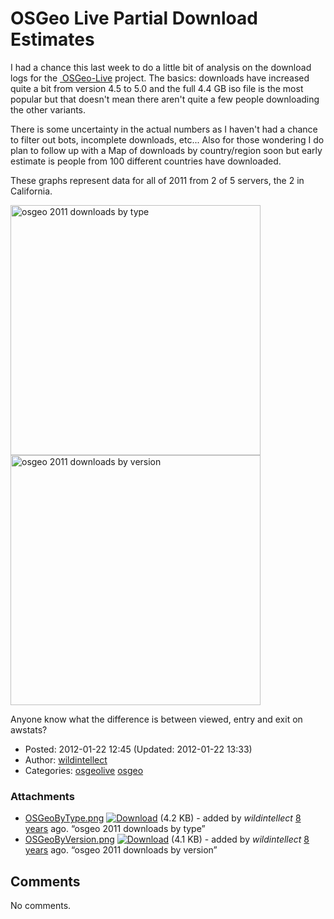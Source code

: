 # OSGeo Live Partial Download Estimates

I had a chance this last week to do a little bit of analysis on the download logs for the <a href="http://live.osgeo.org" class="ext-link"> OSGeo-Live</a> project. The basics: downloads have increased quite a bit from version 4.5 to 5.0 and the full 4.4 GB iso file is the most popular but that doesn't mean there aren't quite a few people downloading the other variants.

There is some uncertainty in the actual numbers as I haven't had a chance to filter out bots, incomplete downloads, etc... Also for those wondering I do plan to follow up with a Map of downloads by country/region soon but early estimate is people from 100 different countries have downloaded.

These graphs represent data for all of 2011 from 2 of 5 servers, the 2 in California.

[<img src="../raw-attachment/blog/live2011estimates/OSGeoByType.png" title="osgeo 2011 downloads by type" alt="osgeo 2011 downloads by type" width="400" />](../attachment/blog/live2011estimates/OSGeoByType.png.html) [<img src="../raw-attachment/blog/live2011estimates/OSGeoByVersion.png" title="osgeo 2011 downloads by version" alt="osgeo 2011 downloads by version" width="400" />](../attachment/blog/live2011estimates/OSGeoByVersion.png.html)

Anyone know what the difference is between viewed, entry and exit on awstats?

-   Posted: 2012-01-22 12:45 (Updated: 2012-01-22 13:33)
-   Author: [wildintellect](author/wildintellect.html)
-   Categories: [osgeolive](category/osgeolive.html) [osgeo](category/osgeo.html)

### Attachments

-   [OSGeoByType.png](../attachment/blog/live2011estimates/OSGeoByType.png.html "View attachment") <a href="../raw-attachment/blog/live2011estimates/OSGeoByType.png" class="trac-rawlink" title="Download"><img src="../chrome/common/download.png" alt="Download" /></a> (4.2 KB) - added by *wildintellect* <a href="http://192.168.1.113/timeline?from=2012-01-22T12%3A46%3A06-08%3A00&amp;precision=second" class="timeline" title="2012-01-22T12:46:06-08:00 in Timeline">8 years</a> ago. “osgeo 2011 downloads by type”
-   [OSGeoByVersion.png](../attachment/blog/live2011estimates/OSGeoByVersion.png.html "View attachment") <a href="../raw-attachment/blog/live2011estimates/OSGeoByVersion.png" class="trac-rawlink" title="Download"><img src="../chrome/common/download.png" alt="Download" /></a> (4.1 KB) - added by *wildintellect* <a href="http://192.168.1.113/timeline?from=2012-01-22T12%3A46%3A27-08%3A00&amp;precision=second" class="timeline" title="2012-01-22T12:46:27-08:00 in Timeline">8 years</a> ago. “osgeo 2011 downloads by version”

## Comments

No comments.

